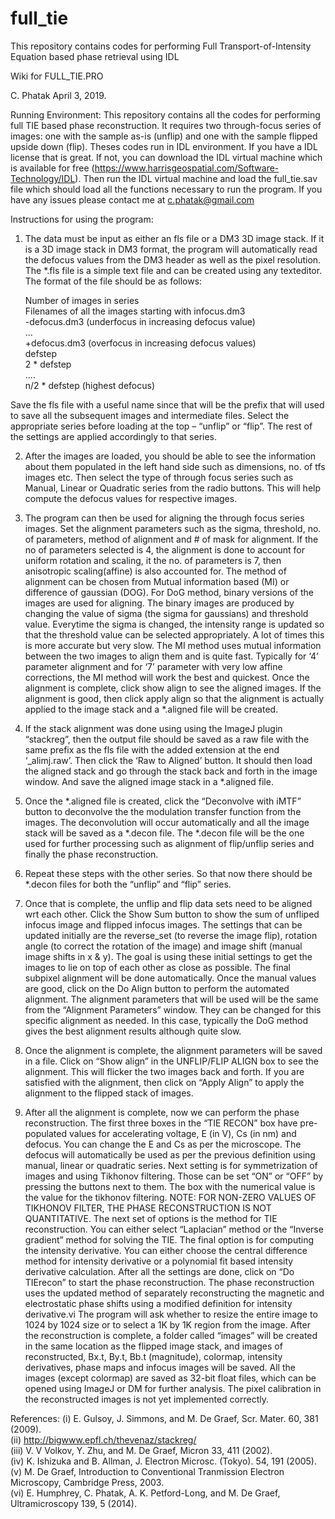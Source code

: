 full_tie
========

This repository contains codes for performing Full Transport-of-Intensity Equation based phase retrieval using IDL

Wiki for FULL_TIE.PRO

C. Phatak
April 3, 2019.

Running Environment:
This repository contains all the codes for performing full TIE based phase reconstruction. It requires two through-focus series of images: one with the sample as-is (unflip) and one with the sample flipped upside down (flip). Theses codes run in IDL environment. If you have a IDL license that is great. If not, you can download the IDL virtual machine which is available for free (https://www.harrisgeospatial.com/Software-Technology/IDL). Then run the IDL virtual machine and load the full_tie.sav file which should load all the functions necessary to run the program. If you have any issues please contact me at c.phatak@gmail.com

Instructions for using the program:
1) The data must be input as either an fls file or a DM3 3D image stack. If it is a 3D image stack in DM3 format, the program will automatically read the defocus values from the DM3 header as well as the pixel resolution. 
The *.fls file is a simple text file and can be created using any texteditor. The format of the file should be as follows:


    Number of images in series  
    Filenames of all the images starting with infocus.dm3  
    -defocus.dm3 (underfocus in increasing defocus value)  
    …  
    +defocus.dm3 (overfocus in increasing defocus values)  
    defstep  
    2 * defstep  
    ....  
    n/2 * defstep (highest defocus)  


Save the fls file with a useful name since that will be the prefix that will used to save all the subsequent images and intermediate files. Select the appropriate series before loading at the top – “unflip” or “flip”. The rest of the settings are applied accordingly to that series. 

2) After the images are loaded, you should be able to see the information about them populated in the left hand side such as dimensions, no. of tfs images etc. Then select the type of through focus series such as Manual, Linear or Quadratic series from the radio buttons. This will help compute the defocus values for respective images.

3) The program can then be used for aligning the through focus series images. Set the alignment parameters such as the sigma, threshold, no. of parameters, method of alignment and # of mask for alignment. If the no of parameters selected is 4, the alignment is done to account for uniform rotation and scaling, it the no. of parameters is 7, then anisotropic scaling(affine) is also accounted for. The method of alignment can be chosen from Mutual information based (MI) or difference of gaussian (DOG). For DoG method, binary versions of the images are used for aligning. The binary images are produced by changing the value of sigma (the sigma for gaussians) and threshold value. Everytime the sigma is changed, the intensity range is updated so that the threshold value can be selected appropriately. A lot of times this is more accurate but very slow. The MI method uses mutual information between the two images to align them and is quite fast. Typically for ‘4’ parameter alignment and for ‘7’ parameter with very low affine corrections, the MI method will work the best and quickest. Once the alignment is complete, click show align to see the aligned images. If the alignment is good, then click apply align so that the alignment is actually applied to the image stack and a *.aligned file will be created. 

4) If the stack alignment was done using using the ImageJ plugin “stackreg”, then the output file should be saved as a raw file with the same prefix as the fls file with the added extension at the end ‘_alimj.raw’. Then click the ‘Raw to Aligned’ button. It should then load the aligned stack and go through the stack back and forth in the image window. And save the aligned image stack in a *.aligned file. 

5) Once the *.aligned file is created, click the “Deconvolve with iMTF” button to deconvolve the the modulation transfer function from the images. The deconvolution will occur automatically and all the image stack will be saved as a *.decon file. The *.decon file will be the one used for further processing such as alignment of flip/unflip series and finally the phase reconstruction.

6) Repeat these steps with the other series. So that now there should be *.decon files for both the “unflip” and “flip” series.

7) Once that is complete, the unflip and flip data sets need to be aligned wrt each other. Click the Show Sum button to show the sum of unfliped infocus image and flipped infocus images. The settings that can be updated initially are the reverse_set (to reverse the image flip), rotation angle (to correct the rotation of the image) and image shift (manual image shifts in x & y). The goal is using these initial settings to get the images to lie on top of each other as close as possible. The final subpixel alignment will be done automatically. Once the manual values are good, click on the Do Align button to perform the automated alignment. The alignment parameters that will be used will be the same from the “Alignment Parameters” window. They can be changed for this specific alignment as needed. In this case, typically the DoG method gives the best alignment results although quite slow. 

8) Once the alignment is complete, the alignment parameters will be saved in a file. Click on “Show align” in the UNFLIP/FLIP ALIGN box to see the alignment. This will flicker the two images back and forth. If you are satisfied with the alignment, then click on “Apply Align” to apply the alignment to the flipped stack of images. 

9) After all the alignment is complete, now we can perform the phase reconstruction. The first three boxes in the “TIE RECON” box have pre-populated values for accelerating voltage, E (in V), Cs (in nm) and defocus. You can change the E and Cs as per the microscope. The defocus will automatically be used as per the previous definition using manual, linear or quadratic series. Next setting is for symmetrization  of images and using Tikhonov filtering. Those can be set “ON” or “OFF” by pressing the buttons next to them. The box with the numerical value is the value for the tikhonov filtering. NOTE: FOR NON-ZERO VALUES OF TIKHONOV FILTER, THE PHASE RECONSTRUCTION IS NOT QUANTITATIVE.
The next set of options is the method for TIE reconstruction. You can either select “Laplacian” method or the “Inverse gradient” method for solving the TIE. The final option is for computing the intensity derivative. You can either choose the central difference method for intensity derivative or a polynomial fit based intensity derivative calculation. After all the settings are done, click on “Do TIErecon” to start the phase reconstruction. The phase reconstruction uses the updated method of separately reconstructing the magnetic and electrostatic phase shifts using a modified definition for intensity derivative.vi The program will ask whether to resize the entire image to 1024 by 1024 size or to select a 1K by 1K  region from the image. After the reconstruction is complete, a folder called “images” will be created in the same location as the flipped image stack, and images of reconstructed, Bx.t, By.t, Bb.t (magnitude), colormap, intensity derivatives, phase maps and infocus images will be saved. All the images (except colormap) are saved as 32-bit float files, which can be opened using ImageJ or DM for further analysis. The pixel calibration in the reconstructed images is not yet implemented correctly. 

References:
 (i) E. Gulsoy, J. Simmons, and M. De Graef, Scr. Mater. 60, 381 (2009).  
 (ii) http://bigwww.epfl.ch/thevenaz/stackreg/  
 (iii) V. V Volkov, Y. Zhu, and M. De Graef, Micron 33, 411 (2002).  
 (iv) K. Ishizuka and B. Allman, J. Electron Microsc. (Tokyo). 54, 191 (2005).  
 (v) M. De Graef, Introduction to Conventional Tranmission Electron Microscopy, Cambridge Press, 2003.  
 (vi) E. Humphrey, C. Phatak, A. K. Petford-Long, and M. De Graef, Ultramicroscopy 139, 5 (2014).  
